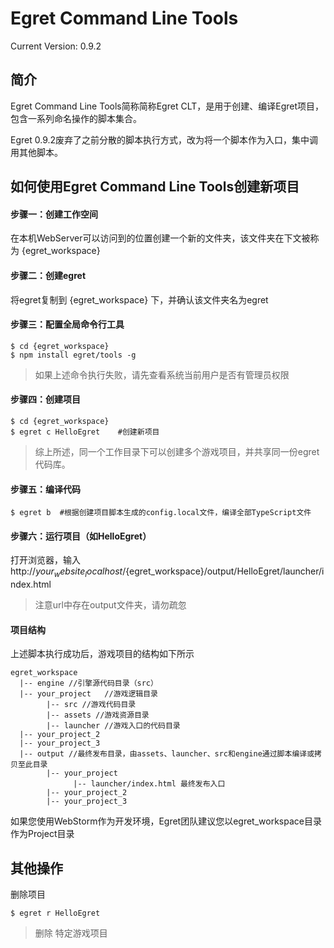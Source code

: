 Egret Command Line Tools
================================================
Current Version: 0.9.2



简介
-------------------

Egret Command Line Tools简称简称Egret CLT，是用于创建、编译Egret项目，包含一系列命名操作的脚本集合。

Egret 0.9.2废弃了之前分散的脚本执行方式，改为将一个脚本作为入口，集中调用其他脚本。



如何使用Egret Command Line Tools创建新项目
------------------------

#### 步骤一：创建工作空间
在本机WebServer可以访问到的位置创建一个新的文件夹，该文件夹在下文被称为 {egret_workspace}

#### 步骤二：创建egret
将egret复制到 {egret_workspace} 下，并确认该文件夹名为egret

#### 步骤三：配置全局命令行工具
```
$ cd {egret_workspace}
$ npm install egret/tools -g
```

> 如果上述命令执行失败，请先查看系统当前用户是否有管理员权限

#### 步骤四：创建项目
```
$ cd {egret_workspace} 
$ egret c HelloEgret    #创建新项目
```
> 综上所述，同一个工作目录下可以创建多个游戏项目，并共享同一份egret代码库。

#### 步骤五：编译代码
```
$ egret b  #根据创建项目脚本生成的config.local文件，编译全部TypeScript文件
```


#### 步骤六：运行项目（如HelloEgret）
打开浏览器，输入 http://${your_website_localhost}/${egret_workspace}/output/HelloEgret/launcher/index.html
> 注意url中存在output文件夹，请勿疏忽




#### 项目结构
上述脚本执行成功后，游戏项目的结构如下所示
```
egret_workspace
  |-- engine //引擎源代码目录（src）
  |-- your_project   //游戏逻辑目录
        |-- src //游戏代码目录
        |-- assets //游戏资源目录
        |-- launcher //游戏入口的代码目录
  |-- your_project_2
  |-- your_project_3
  |-- output //最终发布目录，由assets、launcher、src和engine通过脚本编译或拷贝至此目录
        |-- your_project
              |-- launcher/index.html 最终发布入口
        |-- your_project_2
        |-- your_project_3
```

如果您使用WebStorm作为开发环境，Egret团队建议您以egret_workspace目录作为Project目录


其他操作
-------------------------
删除项目
```
$ egret r HelloEgret
```
> 删除 特定游戏项目


